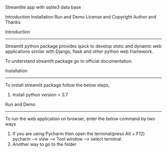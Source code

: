 Streamlite app with sqlite3 data base  

Introduction
Installation
Run and Demo
License and Copyright
Author and Thanks

Introduction
_______________________________________________________________________________________
Streamlit python package provides quick to develop ststic and dynamic web applications similar with Django, flask and other python web framework.

To understand streamlit package go to official documentation.

Installation
________________________________________________________________________________________
To install streamlit package follow the below steps,

1. Install python version < 3.7


Run and Demo
________________________________________________________________________________________
To run the web application on browser, enter the below command by two ways
1. If you are using Pycharm then open the terminal(press Alt + F12) pycharm --> view --> Tool window --> select terminal.
2. Another way to go to the folder  

